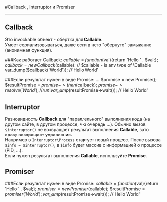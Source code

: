 #Callback , Interruptor и Promiser   


----------

## Callback
 
Это invockable объект -  обертка для **Callable**.   
Умеет сериализовываться, даже если в него "обернуто" замыкание (анонимная функция).

###Как работает Callback:
	$callable = function($val){return 'Hello ' . $val;};
	$callback = new Callback($callable); // $callable - is any type of \Callable
	var_dump($callback('World')); //'Hello World'

###Если результат нужен в виде Promise:
	...
    $promise = new Promise();
	$resultPromise = $promise->then($callback);
	$promise->resolve('World'); //run!
	var_dump($resultPromise->wait()); //'Hello World'


## Interruptor

Разновидность **Callback** для "параллельного" выполнения кода (на другом сайте, в другом процессе, ч-з очередь ...). Обычно вызов `$interruptor()` не возвращает результат выполнения **Callable**, зато сразу возвращает управление.   
Например в `Interruptor\Process` стартует новый процесс.  После вызова  `$info = $interruptor()`, в `$info` будет массив с информацией о процессе (PID, ...).  
Если нужен результат выполнения **Callable**, используйте **Promise**.




## Promiser

###Если результат нужен в виде Promise:
	$callable = function($val){return 'Hello ' . $val;};
    $promiser = new Promiser($callable);
	$resultPromise = $promiser('World');
	var_dump($resultPromise->wait()); //'Hello World'
